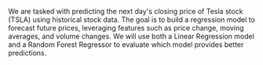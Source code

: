 We are tasked with predicting the next day's closing price of Tesla stock (TSLA) using historical stock data. The goal is to build a regression model to forecast future prices, leveraging features such as price change, moving averages, and volume changes. We will use both a Linear Regression model and a Random Forest Regressor to evaluate which model provides better predictions.
